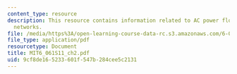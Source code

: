 ```yaml
---
content_type: resource
description: This resource contains information related to AC power flow in linear
  networks.
file: /media/https%3A/open-learning-course-data-rc.s3.amazonaws.com/6-061-introduction-to-electric-power-systems-spring-2011/9cf8de165233601f547b284cee5c2131_MIT6_061S11_ch2.pdf
file_type: application/pdf
resourcetype: Document
title: MIT6_061S11_ch2.pdf
uid: 9cf8de16-5233-601f-547b-284cee5c2131
---
```

